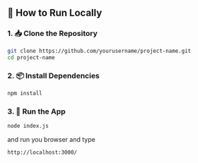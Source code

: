 ## 🚀 How to Run Locally

### 1. 📥 Clone the Repository

```bash
git clone https://github.com/yourusername/project-name.git
cd project-name
```

### 2. 📦 Install Dependencies

```bash
npm install
```

### 3. 🏃 Run the App

```bash
node index.js
```

and run you browser and type

```bash
http://localhost:3000/
```
